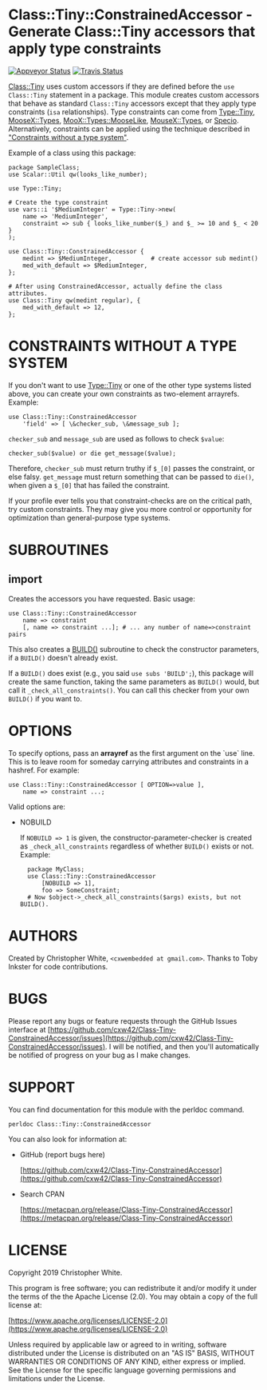 # Class::Tiny::ConstrainedAccessor - Generate Class::Tiny accessors that apply type constraints

[![Appveyor Status](https://img.shields.io/appveyor/ci/cxw42/class-tiny-constrainedaccessor.svg?logo=appveyor)](https://ci.appveyor.com/project/cxw42/class-tiny-constrainedaccessor) [![Travis Status](https://img.shields.io/travis/cxw42/Class-Tiny-ConstrainedAccessor.svg?logo=travis)](https://travis-ci.org/cxw42/Class-Tiny-ConstrainedAccessor) 



[Class::Tiny](https://metacpan.org/pod/Class::Tiny) uses custom accessors if they are defined before the
`use Class::Tiny` statement in a package.  This module creates custom
accessors that behave as standard `Class::Tiny` accessors except that
they apply type constraints (`isa` relationships).  Type constraints
can come from [Type::Tiny](https://metacpan.org/pod/Type::Tiny), [MooseX::Types](https://metacpan.org/pod/MooseX::Types), [MooX::Types::MooseLike](https://metacpan.org/pod/MooX::Types::MooseLike),
[MouseX::Types](https://metacpan.org/pod/MouseX::Types), or [Specio](https://metacpan.org/pod/Specio).  Alternatively, constraints can be applied
using the technique described in
["Constraints without a type system"](#constraints-without-a-type-system).

Example of a class using this package:

    package SampleClass;
    use Scalar::Util qw(looks_like_number);

    use Type::Tiny;

    # Create the type constraint
    use vars::i '$MediumInteger' = Type::Tiny->new(
        name => 'MediumInteger',
        constraint => sub { looks_like_number($_) and $_ >= 10 and $_ < 20 }
    );

    use Class::Tiny::ConstrainedAccessor {
        medint => $MediumInteger,           # create accessor sub medint()
        med_with_default => $MediumInteger,
    };

    # After using ConstrainedAccessor, actually define the class attributes.
    use Class::Tiny qw(medint regular), {
        med_with_default => 12,
    };

# CONSTRAINTS WITHOUT A TYPE SYSTEM

If you don't want to use [Type::Tiny](https://metacpan.org/pod/Type::Tiny) or one of the other type systems listed
above, you can create your own constraints as two-element arrayrefs.  Example:

    use Class::Tiny::ConstrainedAccessor
        'field' => [ \&checker_sub, \&message_sub ];

`checker_sub` and `message_sub` are used as follows to check `$value`:

    checker_sub($value) or die get_message($value);

Therefore, `checker_sub` must return truthy if `$_[0]` passes the constraint,
or else falsy.  `get_message` must return something that can be passed to
`die()`, when given a `$_[0]` that has failed the constraint.

If your profile ever tells you that constraint-checks are on the critical
path, try custom constraints.  They may give you more control or opportunity
for optimization than general-purpose type systems.

# SUBROUTINES

## import

Creates the accessors you have requested.  Basic usage:

    use Class::Tiny::ConstrainedAccessor
        name => constraint
        [, name => constraint ...]; # ... any number of name=>constraint pairs

This also creates a [BUILD()](https://metacpan.org/pod/Class::Tiny#BUILD) subroutine to check the
constructor parameters, if a `BUILD()` doesn't already exist.

If a `BUILD()` does exist (e.g., you said `use subs 'BUILD';`), this package
will create the same function, taking the same parameters as `BUILD()` would,
but call it `_check_all_constraints()`.   You can call this checker from your
own `BUILD()` if you want to.

# OPTIONS

To specify options, pass an **arrayref** as the first argument on the \`use\`
line.  This is to leave room for someday carrying attributes and constraints in
a hashref.  For example:

    use Class::Tiny::ConstrainedAccessor [ OPTION=>value ],
        name => constraint ...;

Valid options are:

- NOBUILD

    If `NOBUILD => 1` is given, the constructor-parameter-checker
    is created as `_check_all_constraints` regardless of whether `BUILD()`
    exists or not.  Example:

        package MyClass;
        use Class::Tiny::ConstrainedAccessor
            [NOBUILD => 1],
            foo => SomeConstraint;
        # Now $object->_check_all_constraints($args) exists, but not BUILD().

# AUTHORS

Created by Christopher White, `<cxwembedded at gmail.com>`.  Thanks to
Toby Inkster for code contributions.

# BUGS

Please report any bugs or feature requests through the GitHub Issues interface
at [https://github.com/cxw42/Class-Tiny-ConstrainedAccessor/issues](https://github.com/cxw42/Class-Tiny-ConstrainedAccessor/issues).  I will be
notified, and then you'll automatically be notified of progress on your bug as
I make changes.

# SUPPORT

You can find documentation for this module with the perldoc command.

    perldoc Class::Tiny::ConstrainedAccessor

You can also look for information at:

- GitHub (report bugs here)

    [https://github.com/cxw42/Class-Tiny-ConstrainedAccessor](https://github.com/cxw42/Class-Tiny-ConstrainedAccessor)

- Search CPAN

    [https://metacpan.org/release/Class-Tiny-ConstrainedAccessor](https://metacpan.org/release/Class-Tiny-ConstrainedAccessor)

# LICENSE

Copyright 2019 Christopher White.

This program is free software; you can redistribute it and/or modify it
under the terms of the the Apache License (2.0). You may obtain a
copy of the full license at:

[https://www.apache.org/licenses/LICENSE-2.0](https://www.apache.org/licenses/LICENSE-2.0)

Unless required by applicable law or agreed to in writing, software
distributed under the License is distributed on an "AS IS" BASIS,
WITHOUT WARRANTIES OR CONDITIONS OF ANY KIND, either express or implied.
See the License for the specific language governing permissions and
limitations under the License.
